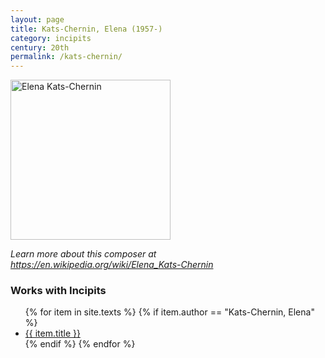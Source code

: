 ```yaml
---
layout: page
title: Kats-Chernin, Elena (1957-)
category: incipits
century: 20th 
permalink: /kats-chernin/
---
```


<a title="Michael Bednarek, CC BY-SA 4.0 &lt;https://creativecommons.org/licenses/by-sa/4.0&gt;, via Wikimedia Commons" href="https://commons.wikimedia.org/wiki/File:Elena_Kats-Chernin.jpg"><img width="256" alt="Elena Kats-Chernin" src="https://upload.wikimedia.org/wikipedia/commons/thumb/a/a5/Elena_Kats-Chernin.jpg/256px-Elena_Kats-Chernin.jpg"></a>

*Learn more about this composer at <a href="https://en.wikipedia.org/wiki/Elena_Kats-Chernin" target="_blank">https://en.wikipedia.org/wiki/Elena_Kats-Chernin</a>*
<br/>

### Works with Incipits
<ul class="texts">
    {% for item in site.texts %}
      {% if item.author == "Kats-Chernin, Elena" %}
          <li class="text-title">
          <a href="{{ site.baseurl }}{{ item.url }}">
        {{ item.title }}
              </a>
    </li>
      {% endif %}
    {% endfor %}
</ul>